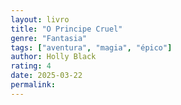 ```yaml
---
layout: livro
title: "O Principe Cruel"
genre: "Fantasia"
tags: ["aventura", "magia", "épico"]
author: Holly Black
rating: 4
date: 2025-03-22
permalink:
---
```


<html lang="pt-br">
<head>
    <meta charset="UTF-8">
    <meta name="viewport" content="width=device-width, initial-scale=1.0">
    <title>Resenha de Livro: O Príncipe Cruel</title>
    <style>
        /* Resetando o margin e padding de todos os elementos */
        * {
            margin: 0;
            padding: 0;
            box-sizing: border-box;
        }

        body {
            font-family: Arial, sans-serif;
            line-height: 1.6;
            background-color: #f7f8fa;
            color: #333;
            padding: 20px;
            max-width: 900px; /* Largura máxima para centralizar o conteúdo */
            margin: 0 auto; /* Centralizando na tela */
        }

        h1 {
            font-size: 2.5em;
            color: #1d3557;
            text-align: center;
            margin-bottom: 30px;
        }

        h2 {
            font-size: 2em;
            color: #2c3e50;
            margin-top: 20px;
            margin-bottom: 10px;
        }

        p {
            font-size: 1.1em;
            margin-bottom: 15px;
            color: #555;
        }

        strong {
            font-weight: bold;
            color: #2980b9;
        }

        blockquote {
            background-color: #eaf2f8;
            border-left: 5px solid #2980b9;
            padding: 20px;
            margin: 20px 0;
            font-style: italic;
            font-size: 1.2em;
            color: #2c3e50;
        }

        ul {
            list-style-type: disc;
            margin-left: 20px;
        }

        a {
            color: #2980b9;
            text-decoration: none;
            transition: color 0.3s ease;
        }

        a:hover {
            color: #1d3557;
            text-decoration: underline;
        }

        /* Responsividade */
        @media (max-width: 768px) {
            body {
                padding: 15px;
            }

            h1 {
                font-size: 2em;
            }

            h2 {
                font-size: 1.5em;
            }

            p {
                font-size: 1em;
            }

            .buy-link {
                font-size: 1em;
            }
        }

    </style>
</head>
<body>

    <h1>Resenha do Livro: O Príncipe Cruel</h1>

    <h2>Resumo da trama:</h2>
    <p><strong>Esse livro</strong> é o primeiro da série "Povos do Ar". Ele conta a história de <strong>Jude Duarte</strong>, uma humana que teve seus pais assassinados e foi sequestrada junto de suas duas irmãs por um general de aparência distinta chamado <strong>Madoc</strong>.</p>
    <p>Suas irmãs são uma irmã gêmea, <strong>Taryn</strong>, a qual tinham 7 anos quando aconteceu, e uma mais velha, <strong>Vivienne</strong>, que tinha 9, e era filha biológica de Madoc, o assassino dos pais delas.</p>
    <p>Ele leva elas, as três, por um código de dever, para o Reino das Fadas, um lugar onde existe magia e seres místicos. Lá elas crescem entre a nobreza, devido ao poder de Madoc, mas, apesar do encanto que tem o lugar, Jude e Taryn se encontram vulneráveis e são desprezadas, isso ocorre devido à sua humanidade.</p>
    <p>Por isso, Jude tem um grande desejo de conquistar seu lugar entre os feéricos, sem depender da proteção Madoc ou de qualquer outra pessoa, e é nessa busca que o restante do livro se desenrola, com ela se envolvendo em várias intrigas políticas e tentando alcançar seu objetivo por conta própria. Essa é a premissa.</p>

    <h2>Temas:</h2>
    <p>A narrativa aborda vários temas, com destaque aqui para: <strong>relacionamentos ambíguos</strong>, <strong>bullying</strong>, <strong>política</strong>, e <strong>preconceito e discriminação</strong>.</p>

    <h2>Relacionamentos ambíguos</h2>
    <p>E é claro que eu deveria começar do começo, relacionamentos ambíguos, falando de quem? <strong>Madoc</strong>.</p>
    <p>Claro, precisamos lembrar que ela ainda era uma criança quando tudo aconteceu e, como ela mesma descreve no livro, ela acabou cedendo, crianças esquecem, é totalmente compreensível.<p>
    <p>Vivienne, por ser mais velha talvez e filha biológica talvez, reagiu de maneira diferente das irmãs, com rebeldia.</p>
    <p>Já Taryn é sempre doce e submissa, apesar de também ter sentimentos mistos.</p>
    <p>Até onde é descrito no livro, Madoc do seu jeito bruto diz amar a todas. Ele as ensina a lutar, ler para elas e é protetor com a família.</p>
    <p>Outro coisa que vale mencionar nesse tema é que o livro aborda “enemies to lovers”, além de uma moralidade cinza, o que torna a linha da ambiguidade ainda mais acentuada.</p>
    <p>Então, tenha certeza de que irá encontrar essa ambiguidade aqui. Na minha opinião, a autora trabalha esses temas com responsabilidade, apesar de não conseguir expressar em profundidade nenhum dos dois lados para mim. Mas só lendo para tirar suas conclusões.</p>

    <h2>Bullying</h2>
    <p><strong>Bullying</strong>.</p>
    <p>Para começar, eu quero apresentar um personagem muito importante: <strong>Cardan</strong>. Cardan é o príncipe feérico mais novo conhecido por sua crueldade. Ele e sua turma fazem bullying pesado com Jude e sua irmã Taryn.</p>
    <blockquote>“Claro que quero ser como eles. Eles são lindos como lâminas forjadas em fogo divino. Vão viver para sempre. E Cardan é ainda mais bonito que os outros.”</blockquote>
    <p>Quando eu disse que a Jude tem o objetivo de encontrar seu lugar, ele pode ser uma expressão do desejo de ser como “eles”, as pessoas que ela considera superior a ela.</p>
    <p>Sendo um livro sobre ascensão ao poder, eu considero que esse é o grande tema, a grande fantasia por trás do livro, muito mais do que o mundo fantástico do Reino das Fadas: uma fantasia de poder, de superação do bullying.</p>

    <h2>Política</h2>
    <p>Não dá para falar de política em “O Príncipe Cruel" sem mencionar o Grande rei Eldred, seus filhos e a coroação iminente.</p>
    <p>Dain é o queridinho da coroa, mas o mais velho é Balekin. Há algumas princesas: Elowyn, Riya e Caelia, mas sua presença é sutil. Além do mencionado Cardan, o mais novo e imprudente, que nem chega a ser considerado para a coroa.</p>
    <p>A coroa é dada a quem Eldred escolher coroar.</p>
    <p>Nesse cenário político, Jude quer uma chance de ser cavaleira, inicialmente, devido à sua grande habilidade com espada. Porém, ao longo do livro ela vai se envolvendo em intrigas mais complexas e lutando para conquistar um lugar.</p>
    <p>Apesar de ser um livro de fantasia, a ênfase da narrativa é a política. Não é aquele tipo de livro que você se sente maravilhado com magia ou um mundo fantástico, mas há muito mistério e disputas por poder.</p>

    <h2>Preconceito e Discriminação</h2>
    <p>Talvez um dos pontos mais marcantes do livro seja a hostilidade do povo das fadas com os seres humanos.</p>
    <p>Eles são seres imortais, dotados de características e habilidades mágicas, sempre descritos como belos e límpidos. Eles não são capazes de mentir, por exemplo.</p>
    <p>Já os humanos, são mortais, desprovidos de magia e capazes de mentir abertamente.</p>

    <h2>Para quem é esse livro?</h2>
    <p>Esse livro é voltado para o público jovem adulto. Então se você não se encaixa nessa categoria pode sentir uma certa desconexão, assim como eu.</p>
    <p>Eu também indico esse livro para quem curte fantasia, mas uma fantasia mais focada em política.</p>

    <p>Eu só quero lembrar que comprando pelo meu link de associado, você me apoia sem custo algum, e eu sou grato.</p>

</body>
</html>
